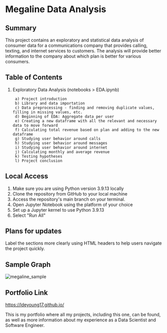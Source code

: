 # Megaline Data Analysis

<h2>Summary</h2>

This project contains an exploratory and statistical data analysis of consumer data for a communications company that provides calling, texting, and internet services to customers. The analysis will provide better information to the company about which plan is better for various consumers.

<h2>Table of Contents</h2>

1. Exploratory Data Analysis (notebooks > EDA.ipynb)
      
        a) Project introduction
        b) Library and data importation
        c) Data preprocessing - finding and removing duplicate values, filling in missing values, etc.
        d) Beginning of EDA: Aggregate data per user
        e) Creating a new dataframe with all the relevant and necessary data to move forward
        f) Calculating total revenue based on plan and adding to the new dataframe
        g) Studying user behavior around calls
        h) Studying user behavior around messages
        i) Studying user behavior around internet
        j) Calculating monthly and average revenue
        k) Testing hypotheses
        l) Project conclusion


<h2>Local Access</h2>

1. Make sure you are using Python version 3.9.13 locally
2. Clone the repository from GitHub to your local machine 
3. Access the repository's main branch on your terminal. 
4. Open Jupyter Notebook using the platform of your choice
5. Set up a Jupyter kernel to use Python 3.9.13
6. Select "Run All"

<h2>Plans for updates</h2>

Label the sections more clearly using HTML headers to help users navigate the project quickly.

<h2>Sample Graph</h2>

![megaline_sample](https://github.com/LDeYoung17/megaline-practicum/assets/70500225/eeda0358-f93e-4a5c-a8e0-e9d80c929e80)


<h2>Portfolio Link</h2>

https://ldeyoung17.github.io/

This is my portfolio where all my projects, including this one, can be found, as well as more information about my experience as a Data Scientist and Software Engineer.

